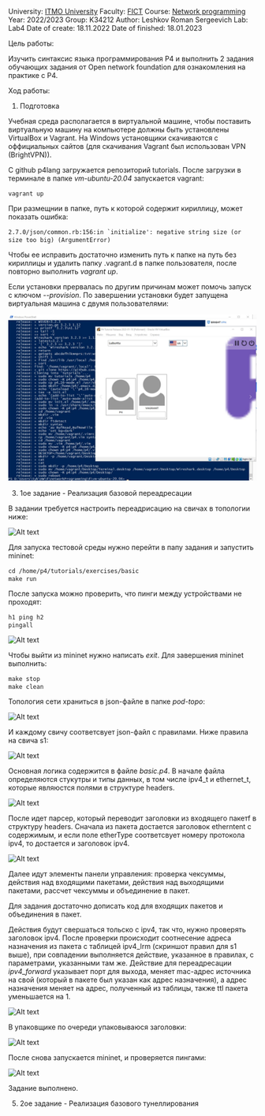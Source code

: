 University: [ITMO University](https://itmo.ru/ru/)
Faculty: [FICT](https://fict.itmo.ru)
Course: [Network programming](https://github.com/itmo-ict-faculty/network-programming)
Year: 2022/2023
Group: K34212
Author: Leshkov Roman Sergeevich
Lab: Lab4
Date of create: 18.11.2022
Date of finished: 18.01.2023

Цель работы: 

Изучить синтаксис языка программирования P4 и выполнить 2 задания обучающих задания от Open network foundation для ознакомления на практике с P4.

Ход работы:

1. Подготовка

Учебная среда располагается в виртуальной машине, чтобы поставить виртуальную машину на компьютере должны быть установлены VirtualBox и Vagrant. На Windows установщики скачиваются с оффициальных сайтов (для скачивания Vagrant был использован VPN (BrightVPN)).

C github p4lang загружается репозиторий tutorials. После загрузки в терминале в папке _vm-ubuntu-20.04_ запускается vagrant:

    vagrant up

При размещнии в папке, путь к которой содержит кириллицу, может показать ошибка:
    
    2.7.0/json/common.rb:156:in `initialize': negative string size (or size too big) (ArgumentError)
    
Чтобы ее исправить достаточно изменить путь к папке на путь без кириллицы и удалить папку .vagrant.d в папке пользователя, после повторно выполнить _vagrant up_.

Если установки прервалась по другим причинам может помочь запуск с ключом _--provision_.
По завершении установки будет запущена виртуальная машина с двумя пользователями:

![Alt text](4/Screenshot_1.jpg)

3. 1ое задание - Реализация базовой переадресации

В задании требуется настроить переадрисацию на свичах в топологии ниже:

![Alt text](3/Screenshot_2.jpg)

Для запуска тестовой среды нужно перейти в папу задания и запустить mininet:

    cd /home/p4/tutorials/exercises/basic
    make run

После запуска можно проверить, что пинги между устройствами не проходят:

    h1 ping h2
    pingall

![Alt text](3/Screenshot_3.jpg)

Чтобы выйти из mininet нужно написать _exit_. Для завершения mininet выполнить:

    make stop
    make clean

Топология сети храниться в json-файле в папке _pod-topo_:

![Alt text](3/Screenshot_4.jpg)

И каждому свичу соответсвует json-файл с правилами. Ниже правила на свича s1:

![Alt text](3/Screenshot_5.jpg)

Основная логика содержится в файле _basic.p4_.
В начале файла определяются стукутры и типы данных, в том числе ipv4_t и ethernet_t, которые являюстся полями в структуре headers.

![Alt text](3/Screenshot_8.jpg)

После идет парсер, который переводит заголовки из входящего пакетf в структуру headers. Сначала из пакета достается заголовок etherntent с содержимым, и если поле etherType соответсвует номеру протокола ipv4, то достается и заголовок ipv4.

![Alt text](3/Screenshot_9.jpg)

Далее идут элементы панели управления: проверка чексуммы, действия над входящими пакетами, действия над выходящими пакетами, рассчет чексуммы и объединение в пакет.

Для задания достаточно дописать код для входящих пакетов и объединения в пакет.

Действия будут свершаться тольско с ipv4, так что, нужно проверять заголовок ipv4. После проверки происходит соотнесение адреса назначения из пакета с таблицей ipv4_lrm (скриншот правил для s1 выше), при совпадении выполняется действие, указанное в правилах, с параметрами, указанными там же. Действие для переадресации _ipv4_forward_ указывает порт для выхода, меняет mac-адрес источника на свой (который в пакете был указан как адрес назначения), а адрес назначения меняет на адрес, полученный из таблицы, также ttl пакета уменьшается на 1.

![Alt text](3/Screenshot_11.jpg)

В упаковщике по очереди упаковываюся заголовки:

![Alt text](3/Screenshot_14.jpg)

После снова запускается mininet, и проверяется пингами:

![Alt text](3/Screenshot_15.jpg)

Задание выполнено.

5. 2ое задание - Реализация базового тунеллирования


